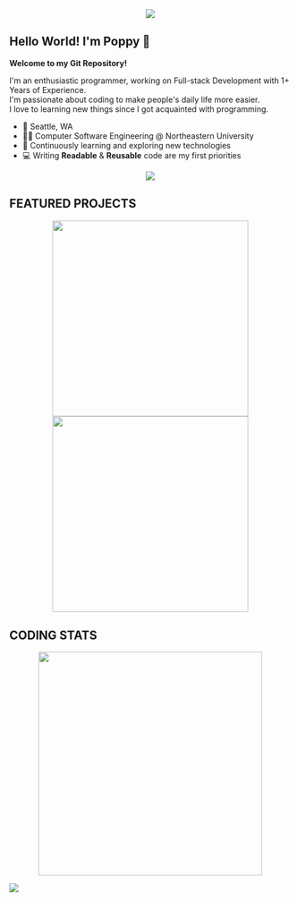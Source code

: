 <div align='center'>
<img src='https://readme-typing-svg.herokuapp.com?font=ubuntu&color=16A085&center=true&lines=Full+Stack+Developer;Life-Long+Learner;Enthusiastic+Programmer;Code+For+Everyone'/>
</div>

## Hello World! I'm Poppy 👋

**Welcome to my Git Repository!**

I'm an enthusiastic programmer, working on Full-stack Development with 1+ Years of Experience. </br>
I'm passionate about coding to make people's daily life more easier.</br>
I love to learning new things since I got acquainted with programming.</br>


- 📍 Seattle, WA
- 👨‍💻 Computer Software Engineering @ Northeastern University
- 🌱 Continuously learning and exploring new technologies
- 💻 Writing **Readable** & **Reusable** code are my first priorities

<p align='center'>
<!-- 
  <a href='https://github.com/poppylin2?tab=repositories&sort=stargazers'>
        <img alt='total stars' title='Total stars on GitHub' src='https://custom-icon-badges.herokuapp.com/badge/dynamic/json?logo=star&color=55960c&labelColor=488207&label=Stars&style=for-the-badge&query=%24.stars&url=https://api.github-star-counter.workers.dev/user/poppylin2'/>
    </a>
    <img src='https://visitor-badge.imlete.cn/?id=github.poppylin2&style=for-the-badge&logo=Github&color=16a085'>
    <a href='https://github.com/poppylin2?tab=followers'>
        <img alt='followers' title='Follow Me on GitHub' src='https://custom-icon-badges.herokuapp.com/github/followers/poppylin2?color=236ad3&labelColor=1155ba&style=for-the-badge&logo=person-add&label=Follow&logoColor=white'/>
        <br>
    </a>
--!>
    <a href='https://www.linkedin.com/in/poppyu/' target='_blank'>
        <img src='https://img.shields.io/badge/linkedin%20-%230077B5.svg?&style=for-the-badge&logo=linkedin&logoColor=white'/>
    </a>
  <!--
    <a href='mailto:poppy.linpy@gmail.com' target='_blank'>
        <img src='https://img.shields.io/badge/Gmail-D14836?style=for-the-badge&logo=gmail&logoColor=white'/>
  --!>
    </a>
</p>

## FEATURED PROJECTS

<p align='center'>
    <a href='https://github.com/poppylin2/La-La-Land'>
        <img src='https://github-readme-stats-git-masterrstaa-rickstaa.vercel.app/api/pin/?username=poppylin2&repo=La-La-Land&theme=transparent'  width='350'/>
    </a>
    <a href='https://github.com/poppylin2/PodWiz'>
        <img src='https://github-readme-stats-git-masterrstaa-rickstaa.vercel.app/api/pin/?username=poppylin2&repo=PodWiz&theme=transparent&hide=html' width='350'/>
    </a>
  <!--   
  <a href='https://github.com/poppylin2/InfoHubX'>
        <img src='https://github-readme-stats-git-masterrstaa-rickstaa.vercel.app/api/pin/?username=poppylin2&repo=InfoHubX&theme=transparent&hide=html' width='350'/>
    </a>
  --!>
</p>

## CODING STATS

<p align = 'center'>
    <!--<img src='https://github-readme-stats-git-masterrstaa-rickstaa.vercel.app/api?username=poppylin2&count_private=true&include_all_commits=true&show_icons=true&theme=transparent' width='380'/>--!>
    <img src='https://github-readme-streak-stats.herokuapp.com/?user=poppylin2&theme=transparent' width='400'>
</p>

[![](https://visitcount.itsvg.in/api?id=poppylin2&icon=0&color=0)](https://visitcount.itsvg.in)
